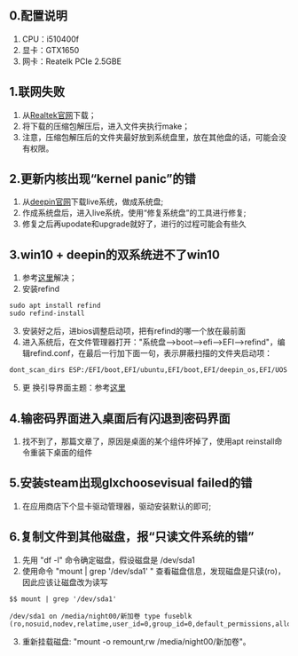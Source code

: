 ## **0.配置说明**  
  1. CPU：i510400f  
  2. 显卡：GTX1650  
  3. 网卡：Reatelk PCIe 2.5GBE  

## **1.联网失败**
  1. 从[Realtek官网][1]下载；  
  2. 将下载的压缩包解压后，进入文件夹执行make；  
  3. 注意，压缩包解压后的文件夹最好放到系统盘里，放在其他盘的话，可能会没有权限。  
  
## **2.更新内核出现“kernel panic”的错**
  1. 从[deepin官网][2]下载live系统，做成系统盘;  
  2. 作成系统盘后，进入live系统，使用“修复系统盘”的工具进行修复;  
  3. 修复之后再upodate和upgrade就好了，进行的过程可能会有些久

## **3.win10 + deepin的双系统进不了win10**
  1. 参考[这里][3]解决；  
  2. 安装refind
```
sudo apt install refind   
sudo refind-install   
``` 
  3. 安装好之后，进bios调整启动项，把有refind的哪一个放在最前面  
  4. 进入系统后，在文件管理器打开："系统盘-->boot-->efi-->EFI-->refind"，编辑refind.conf，在最后一行加下面一句，表示屏蔽扫描的文件夹启动项：
```
dont_scan_dirs ESP:/EFI/boot,EFI/ubuntu,EFI/boot,EFI/deepin_os,EFI/UOS
```
  5. 更 换引导界面主题：参考[这里][4]   

## **4.输密码界面进入桌面后有闪退到密码界面**
  1. 找不到了，那篇文章了，原因是桌面的某个组件坏掉了，使用apt reinstall命令重装下桌面的组件    

## **5.安装steam出现glxchoosevisual failed的错**
  1. 在应用商店下个显卡驱动管理器，驱动安装默认的即可;  

## **6.复制文件到其他磁盘，报“只读文件系统的错”**
  1. 先用 "df -l" 命令确定磁盘，假设磁盘是 /dev/sda1
  2. 使用命令 "mount | grep '/dev/sda1' " 查看磁盘信息，发现磁盘是只读(ro)，因此应该让磁盘改为读写
```
$$ mount | grep '/dev/sda1'

/dev/sda1 on /media/night00/新加卷 type fuseblk (ro,nosuid,nodev,relatime,user_id=0,group_id=0,default_permissions,allow_other,blksize=4096,uhelper=udisks2)  
``` 
  3. 重新挂载磁盘: "mount -o remount,rw /media/night00/新加卷"。   
















[1]: https://www.realtek.com/zh-tw/component/zoo/category/network-interface-controllers-10-100-1000m-gigabit-ethernet-pci-express-software
[2]: https://www.deepin.org/zh/download/
[3]: https://bbs.deepin.org/zh/post/205701
[4]: https://github.com/EvanPurkhiser/rEFInd-minimal




